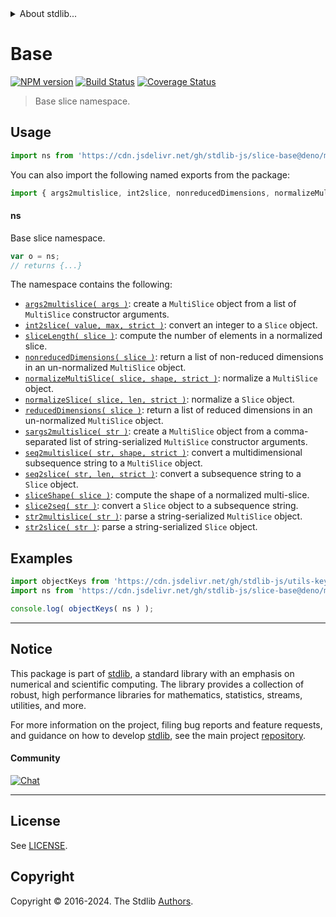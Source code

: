 <!--

@license Apache-2.0

Copyright (c) 2023 The Stdlib Authors.

Licensed under the Apache License, Version 2.0 (the "License");
you may not use this file except in compliance with the License.
You may obtain a copy of the License at

   http://www.apache.org/licenses/LICENSE-2.0

Unless required by applicable law or agreed to in writing, software
distributed under the License is distributed on an "AS IS" BASIS,
WITHOUT WARRANTIES OR CONDITIONS OF ANY KIND, either express or implied.
See the License for the specific language governing permissions and
limitations under the License.

-->


<details>
  <summary>
    About stdlib...
  </summary>
  <p>We believe in a future in which the web is a preferred environment for numerical computation. To help realize this future, we've built stdlib. stdlib is a standard library, with an emphasis on numerical and scientific computation, written in JavaScript (and C) for execution in browsers and in Node.js.</p>
  <p>The library is fully decomposable, being architected in such a way that you can swap out and mix and match APIs and functionality to cater to your exact preferences and use cases.</p>
  <p>When you use stdlib, you can be absolutely certain that you are using the most thorough, rigorous, well-written, studied, documented, tested, measured, and high-quality code out there.</p>
  <p>To join us in bringing numerical computing to the web, get started by checking us out on <a href="https://github.com/stdlib-js/stdlib">GitHub</a>, and please consider <a href="https://opencollective.com/stdlib">financially supporting stdlib</a>. We greatly appreciate your continued support!</p>
</details>

# Base

[![NPM version][npm-image]][npm-url] [![Build Status][test-image]][test-url] [![Coverage Status][coverage-image]][coverage-url] <!-- [![dependencies][dependencies-image]][dependencies-url] -->

> Base slice namespace.



<section class="usage">

## Usage

```javascript
import ns from 'https://cdn.jsdelivr.net/gh/stdlib-js/slice-base@deno/mod.js';
```

You can also import the following named exports from the package:

```javascript
import { args2multislice, int2slice, nonreducedDimensions, normalizeMultiSlice, normalizeSlice, reducedDimensions, sargs2multislice, seq2multislice, seq2slice, slice2seq, sliceLength, sliceShape, str2multislice, str2slice } from 'https://cdn.jsdelivr.net/gh/stdlib-js/slice-base@deno/mod.js';
```

#### ns

Base slice namespace.

```javascript
var o = ns;
// returns {...}
```

The namespace contains the following:

<!-- <toc pattern="*"> -->

<div class="namespace-toc">

-   <span class="signature">[`args2multislice( args )`][@stdlib/slice/base/args2multislice]</span><span class="delimiter">: </span><span class="description">create a `MultiSlice` object from a list of `MultiSlice` constructor arguments.</span>
-   <span class="signature">[`int2slice( value, max, strict )`][@stdlib/slice/base/int2slice]</span><span class="delimiter">: </span><span class="description">convert an integer to a `Slice` object.</span>
-   <span class="signature">[`sliceLength( slice )`][@stdlib/slice/base/length]</span><span class="delimiter">: </span><span class="description">compute the number of elements in a normalized slice.</span>
-   <span class="signature">[`nonreducedDimensions( slice )`][@stdlib/slice/base/nonreduced-dimensions]</span><span class="delimiter">: </span><span class="description">return a list of non-reduced dimensions in an un-normalized `MultiSlice` object.</span>
-   <span class="signature">[`normalizeMultiSlice( slice, shape, strict )`][@stdlib/slice/base/normalize-multi-slice]</span><span class="delimiter">: </span><span class="description">normalize a `MultiSlice` object.</span>
-   <span class="signature">[`normalizeSlice( slice, len, strict )`][@stdlib/slice/base/normalize-slice]</span><span class="delimiter">: </span><span class="description">normalize a `Slice` object.</span>
-   <span class="signature">[`reducedDimensions( slice )`][@stdlib/slice/base/reduced-dimensions]</span><span class="delimiter">: </span><span class="description">return a list of reduced dimensions in an un-normalized `MultiSlice` object.</span>
-   <span class="signature">[`sargs2multislice( str )`][@stdlib/slice/base/sargs2multislice]</span><span class="delimiter">: </span><span class="description">create a `MultiSlice` object from a comma-separated list of string-serialized `MultiSlice` constructor arguments.</span>
-   <span class="signature">[`seq2multislice( str, shape, strict )`][@stdlib/slice/base/seq2multislice]</span><span class="delimiter">: </span><span class="description">convert a multidimensional subsequence string to a `MultiSlice` object.</span>
-   <span class="signature">[`seq2slice( str, len, strict )`][@stdlib/slice/base/seq2slice]</span><span class="delimiter">: </span><span class="description">convert a subsequence string to a `Slice` object.</span>
-   <span class="signature">[`sliceShape( slice )`][@stdlib/slice/base/shape]</span><span class="delimiter">: </span><span class="description">compute the shape of a normalized multi-slice.</span>
-   <span class="signature">[`slice2seq( str )`][@stdlib/slice/base/slice2seq]</span><span class="delimiter">: </span><span class="description">convert a `Slice` object to a subsequence string.</span>
-   <span class="signature">[`str2multislice( str )`][@stdlib/slice/base/str2multislice]</span><span class="delimiter">: </span><span class="description">parse a string-serialized `MultiSlice` object.</span>
-   <span class="signature">[`str2slice( str )`][@stdlib/slice/base/str2slice]</span><span class="delimiter">: </span><span class="description">parse a string-serialized `Slice` object.</span>

</div>

<!-- </toc> -->

</section>

<!-- /.usage -->

<section class="examples">

## Examples

<!-- TODO: better examples -->

<!-- eslint no-undef: "error" -->

```javascript
import objectKeys from 'https://cdn.jsdelivr.net/gh/stdlib-js/utils-keys@deno/mod.js';
import ns from 'https://cdn.jsdelivr.net/gh/stdlib-js/slice-base@deno/mod.js';

console.log( objectKeys( ns ) );
```

</section>

<!-- /.examples -->

<!-- Section for related `stdlib` packages. Do not manually edit this section, as it is automatically populated. -->

<section class="related">

</section>

<!-- /.related -->

<!-- Section for all links. Make sure to keep an empty line after the `section` element and another before the `/section` close. -->


<section class="main-repo" >

* * *

## Notice

This package is part of [stdlib][stdlib], a standard library with an emphasis on numerical and scientific computing. The library provides a collection of robust, high performance libraries for mathematics, statistics, streams, utilities, and more.

For more information on the project, filing bug reports and feature requests, and guidance on how to develop [stdlib][stdlib], see the main project [repository][stdlib].

#### Community

[![Chat][chat-image]][chat-url]

---

## License

See [LICENSE][stdlib-license].


## Copyright

Copyright &copy; 2016-2024. The Stdlib [Authors][stdlib-authors].

</section>

<!-- /.stdlib -->

<!-- Section for all links. Make sure to keep an empty line after the `section` element and another before the `/section` close. -->

<section class="links">

[npm-image]: http://img.shields.io/npm/v/@stdlib/slice-base.svg
[npm-url]: https://npmjs.org/package/@stdlib/slice-base

[test-image]: https://github.com/stdlib-js/slice-base/actions/workflows/test.yml/badge.svg?branch=main
[test-url]: https://github.com/stdlib-js/slice-base/actions/workflows/test.yml?query=branch:main

[coverage-image]: https://img.shields.io/codecov/c/github/stdlib-js/slice-base/main.svg
[coverage-url]: https://codecov.io/github/stdlib-js/slice-base?branch=main

<!--

[dependencies-image]: https://img.shields.io/david/stdlib-js/slice-base.svg
[dependencies-url]: https://david-dm.org/stdlib-js/slice-base/main

-->

[chat-image]: https://img.shields.io/gitter/room/stdlib-js/stdlib.svg
[chat-url]: https://app.gitter.im/#/room/#stdlib-js_stdlib:gitter.im

[stdlib]: https://github.com/stdlib-js/stdlib

[stdlib-authors]: https://github.com/stdlib-js/stdlib/graphs/contributors

[umd]: https://github.com/umdjs/umd
[es-module]: https://developer.mozilla.org/en-US/docs/Web/JavaScript/Guide/Modules

[deno-url]: https://github.com/stdlib-js/slice-base/tree/deno
[deno-readme]: https://github.com/stdlib-js/slice-base/blob/deno/README.md
[umd-url]: https://github.com/stdlib-js/slice-base/tree/umd
[umd-readme]: https://github.com/stdlib-js/slice-base/blob/umd/README.md
[esm-url]: https://github.com/stdlib-js/slice-base/tree/esm
[esm-readme]: https://github.com/stdlib-js/slice-base/blob/esm/README.md
[branches-url]: https://github.com/stdlib-js/slice-base/blob/main/branches.md

[stdlib-license]: https://raw.githubusercontent.com/stdlib-js/slice-base/main/LICENSE

<!-- <toc-links> -->

[@stdlib/slice/base/args2multislice]: https://github.com/stdlib-js/slice-base-args2multislice/tree/deno

[@stdlib/slice/base/int2slice]: https://github.com/stdlib-js/slice-base-int2slice/tree/deno

[@stdlib/slice/base/length]: https://github.com/stdlib-js/slice-base-length/tree/deno

[@stdlib/slice/base/nonreduced-dimensions]: https://github.com/stdlib-js/slice-base-nonreduced-dimensions/tree/deno

[@stdlib/slice/base/normalize-multi-slice]: https://github.com/stdlib-js/slice-base-normalize-multi-slice/tree/deno

[@stdlib/slice/base/normalize-slice]: https://github.com/stdlib-js/slice-base-normalize-slice/tree/deno

[@stdlib/slice/base/reduced-dimensions]: https://github.com/stdlib-js/slice-base-reduced-dimensions/tree/deno

[@stdlib/slice/base/sargs2multislice]: https://github.com/stdlib-js/slice-base-sargs2multislice/tree/deno

[@stdlib/slice/base/seq2multislice]: https://github.com/stdlib-js/slice-base-seq2multislice/tree/deno

[@stdlib/slice/base/seq2slice]: https://github.com/stdlib-js/slice-base-seq2slice/tree/deno

[@stdlib/slice/base/shape]: https://github.com/stdlib-js/slice-base-shape/tree/deno

[@stdlib/slice/base/slice2seq]: https://github.com/stdlib-js/slice-base-slice2seq/tree/deno

[@stdlib/slice/base/str2multislice]: https://github.com/stdlib-js/slice-base-str2multislice/tree/deno

[@stdlib/slice/base/str2slice]: https://github.com/stdlib-js/slice-base-str2slice/tree/deno

<!-- </toc-links> -->

</section>

<!-- /.links -->
